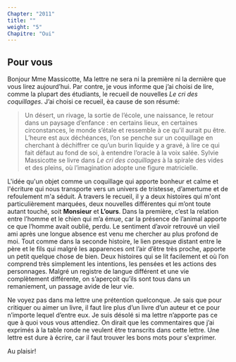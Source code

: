 ```yaml
---
Chapter: "2011"
title: ""
weight: "5"
Chapitre: "Oui"
---
```

## Pour vous

Bonjour Mme Massicotte,
Ma lettre ne sera ni la première ni la dernière que vous lirez aujourd’hui. Par contre, je vous informe que j’ai choisi de lire, comme la plupart des étudiants, le recueil de nouvelles _Le cri des coquillages_. J’ai choisi ce recueil, èa cause de son résumé:
>Un désert, un rivage, la sortie de l’école, une naissance, le retour dans un paysage d’enfance : en certains lieux, en certaines circonstances, le monde s’étale et ressemble à ce qu’il aurait pu être. L’heure est aux déchéances, l’on se penche sur un coquillage en cherchant à déchiffrer ce qu’un burin liquide y a gravé, à lire ce qui fait défaut au fond de soi, à entendre l’oracle à la voix salée.
>Sylvie Massicotte se livre dans _Le cri des coquillages_ à la spirale des vides et des pleins, où l’imagination adopte une figure matricielle.

L'idée qu'un objet comme un coquillage qui apporte bonheur et calme et l'écriture qui nous transporte vers un univers de tristesse, d’amertume et de refoulement m'a séduit. 
À travers le recueil, il y a deux histoires qui m'ont particulièrement marquées, deux nouvelles différentes qui m’ont toute autant touché, soit **Monsieur** et **L’ours**. Dans la première, c’est la relation entre l’homme et le chien qui m’a émue, car la présence de l’animal apporte ce que l’homme avait oublié, perdu. Le sentiment d’avoir retrouvé un vieil ami après une longue absence est venu me chercher au plus profond de moi. Tout comme dans la seconde histoire, le lien presque distant entre le père et le fils qui malgré les apparences ont l’air d’être très proche, apporte un petit quelque chose de bien. 
Deux histoires qui se lit facilement et où l’on comprend très simplement les intentions, les pensées et les actions des personnages. Malgré un registre de langue différent et une vie complètement différente, on s’aperçoit qu’ils sont tous dans un remaniement, un passage avide de leur vie. 

Ne voyez pas dans ma lettre une prétention quelconque. Je sais que pour critiquer ou aimer un livre, il faut lire plus d’un livre d’un auteur et ce pour n’importe lequel d’entre eux. Je suis désolé si ma lettre n’apporte pas ce que à quoi vous vous attendiez. On dirait que les commentaires que j’ai exprimés à la table ronde ne veulent être transcrits dans cette lettre. Une lettre est dure à écrire, car il faut trouver les bons mots pour s'exprimer. 

Au plaisir!
